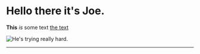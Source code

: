 # Hello there it's Joe.

**This** *is* some text
[the text](https://google.com)

![He's trying really hard.](https://fastfamiliar.b-cdn.net/sitebuilder/dog.jpg)

-----------

